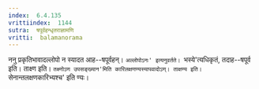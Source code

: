 ```yaml
---
index:  6.4.135
vrittiindex:  1144
sutra:  षपूर्वहन्धृतराज्ञामणि
vritti:  balamanorama 
---
```


ननु प्रकृतिभावादल्लोपो न स्यादत आह--षपूर्वहन्। `अल्लोपोऽनः' इत्यनुवर्तते। `भस्ये'त्यधिकृतं, तदाह--षपूर्व इति। ताक्ष्ण इति। `तक्ष्णोऽण उपसङ्ख्यान'मिति कारिलक्षणण्यस्यापवादोऽण्। ताक्षण्य इति। `सेनान्तलक्षणकारिभ्यश्च' इति ण्यः।

